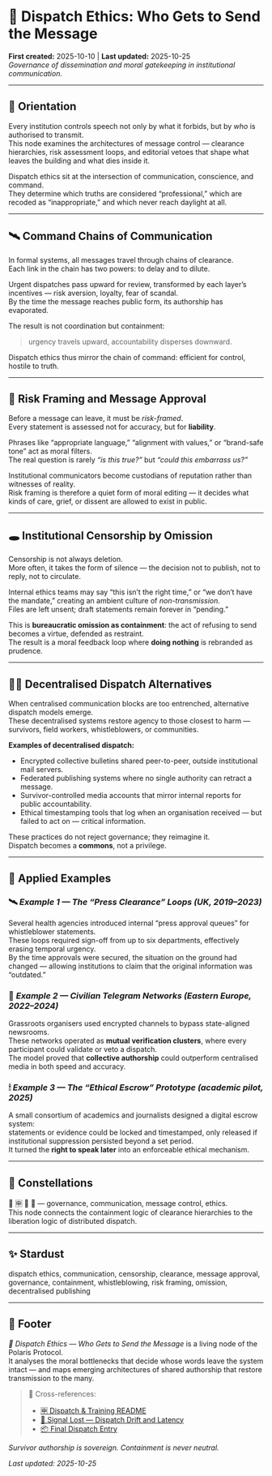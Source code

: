 # 🧭 Dispatch Ethics: Who Gets to Send the Message  
**First created:** 2025-10-10 | **Last updated:** 2025-10-25  
*Governance of dissemination and moral gatekeeping in institutional communication.*

---

## 🧿 Orientation  
Every institution controls speech not only by what it forbids, but by *who* is authorised to transmit.  
This node examines the architectures of message control — clearance hierarchies, risk assessment loops, and editorial vetoes that shape what leaves the building and what dies inside it.  

Dispatch ethics sit at the intersection of communication, conscience, and command.  
They determine which truths are considered “professional,” which are recoded as “inappropriate,” and which never reach daylight at all.

---

## 🛰️ Command Chains of Communication  
In formal systems, all messages travel through chains of clearance.  
Each link in the chain has two powers: to delay and to dilute.  

Urgent dispatches pass upward for review, transformed by each layer’s incentives — risk aversion, loyalty, fear of scandal.  
By the time the message reaches public form, its authorship has evaporated.  

The result is not coordination but containment:  
> urgency travels upward, accountability disperses downward.  

Dispatch ethics thus mirror the chain of command: efficient for control, hostile to truth.

---

## 🧨 Risk Framing and Message Approval  
Before a message can leave, it must be *risk-framed*.  
Every statement is assessed not for accuracy, but for **liability**.  

Phrases like “appropriate language,” “alignment with values,” or “brand-safe tone” act as moral filters.  
The real question is rarely *“is this true?”* but *“could this embarrass us?”*  

Institutional communicators become custodians of reputation rather than witnesses of reality.  
Risk framing is therefore a quiet form of moral editing — it decides what kinds of care, grief, or dissent are allowed to exist in public.

---

## 🕳️ Institutional Censorship by Omission  
Censorship is not always deletion.  
More often, it takes the form of silence — the decision not to publish, not to reply, not to circulate.  

Internal ethics teams may say “this isn’t the right time,” or “we don’t have the mandate,” creating an ambient culture of *non-transmission*.  
Files are left unsent; draft statements remain forever in “pending.”  

This is **bureaucratic omission as containment**: the act of refusing to send becomes a virtue, defended as restraint.  
The result is a moral feedback loop where **doing nothing** is rebranded as prudence.

---

## 🐦‍🔥 Decentralised Dispatch Alternatives  
When centralised communication blocks are too entrenched, alternative dispatch models emerge.  
These decentralised systems restore agency to those closest to harm — survivors, field workers, whistleblowers, or communities.  

**Examples of decentralised dispatch:**  
- Encrypted collective bulletins shared peer-to-peer, outside institutional mail servers.  
- Federated publishing systems where no single authority can retract a message.  
- Survivor-controlled media accounts that mirror internal reports for public accountability.  
- Ethical timestamping tools that log when an organisation received — but failed to act on — critical information.  

These practices do not reject governance; they reimagine it.  
Dispatch becomes a **commons**, not a privilege.

---

## 🦆 Applied Examples  

### 🛰 *Example 1 — The “Press Clearance” Loops (UK, 2019–2023)*  
Several health agencies introduced internal “press approval queues” for whistleblower statements.  
These loops required sign-off from up to six departments, effectively erasing temporal urgency.  
By the time approvals were secured, the situation on the ground had changed — allowing institutions to claim that the original information was “outdated.”  

### 🧩 *Example 2 — Civilian Telegram Networks (Eastern Europe, 2022–2024)*  
Grassroots organisers used encrypted channels to bypass state-aligned newsrooms.  
These networks operated as **mutual verification clusters**, where every participant could validate or veto a dispatch.  
The model proved that **collective authorship** could outperform centralised media in both speed and accuracy.  

### 🕯 *Example 3 — The “Ethical Escrow” Prototype (academic pilot, 2025)*  
A small consortium of academics and journalists designed a digital escrow system:  
statements or evidence could be locked and timestamped, only released if institutional suppression persisted beyond a set period.  
It turned the **right to speak later** into an enforceable ethical mechanism.

---

## 🌌 Constellations  
🧭 🈸 🧿 📡 — governance, communication, message control, ethics.  
This node connects the containment logic of clearance hierarchies to the liberation logic of distributed dispatch.

---

## ✨ Stardust  
dispatch ethics, communication, censorship, clearance, message approval, governance, containment, whistleblowing, risk framing, omission, decentralised publishing

---

## 🏮 Footer  
*🧭 Dispatch Ethics — Who Gets to Send the Message* is a living node of the Polaris Protocol.  
It analyses the moral bottlenecks that decide whose words leave the system intact — and maps emerging architectures of shared authorship that restore transmission to the many.  

> 📡 Cross-references:
> 
> - [🈸 Dispatch & Training README](./README.md)  
> - [📡 Signal Lost — Dispatch Drift and Latency](./📡_signal_lost.md)  
> - [📦 Final Dispatch Entry](./📦_final_dispatch_entry.md)  

*Survivor authorship is sovereign. Containment is never neutral.*  

_Last updated: 2025-10-25_
